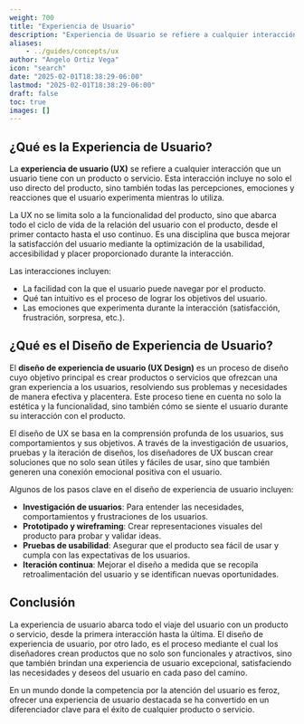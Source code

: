 ```yaml
---
weight: 700
title: "Experiencia de Usuario"
description: "Experiencia de Usuario se refiere a cualquier interacción que un usuario tiene con un producto o servicio."
aliases:
    - ../guides/concepts/ux
author: "Angelo Ortiz Vega"
icon: "search"
date: "2025-02-01T18:38:29-06:00"
lastmod: "2025-02-01T18:38:29-06:00"
draft: false
toc: true
images: []
---
```



## ¿Qué es la Experiencia de Usuario?

La **experiencia de usuario (UX)** se refiere a cualquier interacción que un usuario tiene con un producto o servicio. Esta interacción incluye no solo el uso directo del producto, sino también todas las percepciones, emociones y reacciones que el usuario experimenta mientras lo utiliza.

La UX no se limita solo a la funcionalidad del producto, sino que abarca todo el ciclo de vida de la relación del usuario con el producto, desde el primer contacto hasta el uso continuo. Es una disciplina que busca mejorar la satisfacción del usuario mediante la optimización de la usabilidad, accesibilidad y placer proporcionado durante la interacción.

Las interacciones incluyen:
- La facilidad con la que el usuario puede navegar por el producto.
- Qué tan intuitivo es el proceso de lograr los objetivos del usuario.
- Las emociones que experimenta durante la interacción (satisfacción, frustración, sorpresa, etc.).

## ¿Qué es el Diseño de Experiencia de Usuario?

El **diseño de experiencia de usuario (UX Design)** es un proceso de diseño cuyo objetivo principal es crear productos o servicios que ofrezcan una gran experiencia a los usuarios, resolviendo sus problemas y necesidades de manera efectiva y placentera. Este proceso tiene en cuenta no solo la estética y la funcionalidad, sino también cómo se siente el usuario durante su interacción con el producto.

El diseño de UX se basa en la comprensión profunda de los usuarios, sus comportamientos y sus objetivos. A través de la investigación de usuarios, pruebas y la iteración de diseños, los diseñadores de UX buscan crear soluciones que no solo sean útiles y fáciles de usar, sino que también generen una conexión emocional positiva con el usuario.

Algunos de los pasos clave en el diseño de experiencia de usuario incluyen:

- **Investigación de usuarios**: Para entender las necesidades, comportamientos y frustraciones de los usuarios.
- **Prototipado y wireframing**: Crear representaciones visuales del producto para probar y validar ideas.
- **Pruebas de usabilidad**: Asegurar que el producto sea fácil de usar y cumpla con las expectativas de los usuarios.
- **Iteración continua**: Mejorar el diseño a medida que se recopila retroalimentación del usuario y se identifican nuevas oportunidades.

## Conclusión

La experiencia de usuario abarca todo el viaje del usuario con un producto o servicio, desde la primera interacción hasta la última. El diseño de experiencia de usuario, por otro lado, es el proceso mediante el cual los diseñadores crean productos que no solo son funcionales y atractivos, sino que también brindan una experiencia de usuario excepcional, satisfaciendo las necesidades y deseos del usuario en cada paso del camino.

En un mundo donde la competencia por la atención del usuario es feroz, ofrecer una experiencia de usuario destacada se ha convertido en un diferenciador clave para el éxito de cualquier producto o servicio.

